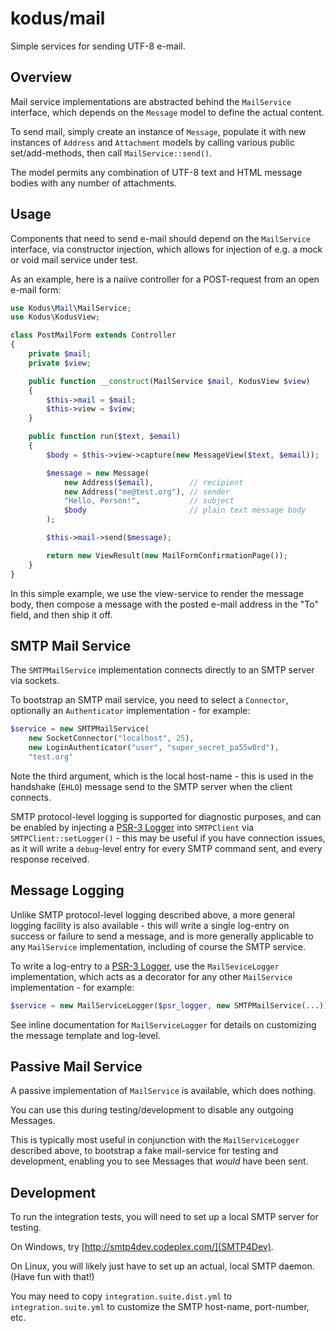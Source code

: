 kodus/mail
==========

Simple services for sending UTF-8 e-mail.


## Overview

Mail service implementations are abstracted behind the `MailService` interface, which depends
on the `Message` model to define the actual content.

To send mail, simply create an instance of `Message`, populate it with new instances of `Address`
and `Attachment` models by calling various public set/add-methods, then call `MailService::send()`.

The model permits any combination of UTF-8 text and HTML message bodies with any number of attachments.


## Usage

Components that need to send e-mail should depend on the `MailService` interface, via constructor
injection, which allows for injection of e.g. a mock or void mail service under test.

As an example, here is a naiive controller for a POST-request from an open e-mail form:

```php
use Kodus\Mail\MailService;
use Kodus\KodusView;

class PostMailForm extends Controller
{
    private $mail;
    private $view;

    public function __construct(MailService $mail, KodusView $view)
    {
        $this->mail = $mail;
        $this->view = $view;
    }

    public function run($text, $email)
    {
        $body = $this->view->capture(new MessageView($text, $email));

        $message = new Message(
            new Address($email),        // recipient
            new Address("me@test.org"), // sender
            "Hello, Person!",           // subject
            $body                       // plain text message body
        );

        $this->mail->send($message);

        return new ViewResult(new MailFormConfirmationPage());
    }
}
```

In this simple example, we use the view-service to render the message body, then compose a
message with the posted e-mail address in the "To" field, and then ship it off.


## SMTP Mail Service

The `SMTPMailService` implementation connects directly to an SMTP server via sockets.

To bootstrap an SMTP mail service, you need to select a `Connector`, optionally an `Authenticator`
implementation - for example:

```php
$service = new SMTPMailService(
    new SocketConnector("localhost", 25),
    new LoginAuthenticator("user", "super_secret_pa55w0rd"),
    "test.org"
```

Note the third argument, which is the local host-name - this is used in the handshake (`EHLO`) message
send to the SMTP server when the client connects.

SMTP protocol-level logging is supported for diagnostic purposes, and can be enabled by injecting
a [PSR-3 Logger](http://www.php-fig.org/psr/psr-3/) into `SMTPClient` via `SMTPClient::setLogger()` -
this may be useful if you have connection issues, as it will write a `debug`-level entry for every
SMTP command sent, and every response received.


## Message Logging

Unlike SMTP protocol-level logging described above, a more general logging facility is also available -
this will write a single log-entry on success or failure to send a message, and is more generally
applicable to any `MailService` implementation, including of course the SMTP service.

To write a log-entry to a [PSR-3 Logger](http://www.php-fig.org/psr/psr-3/), use the `MailSeviceLogger`
implementation, which acts as a decorator for any other `MailService` implementation - for example:

```php
$service = new MailServiceLogger($psr_logger, new SMTPMailService(...));
```

See inline documentation for `MailServiceLogger` for details on customizing the message template and log-level.


## Passive Mail Service

A passive implementation of `MailService` is available, which does nothing.

You can use this during testing/development to disable any outgoing Messages.

This is typically most useful in conjunction with the `MailServiceLogger` described above, to bootstrap
a fake mail-service for testing and development, enabling you to see Messages that *would* have been sent.


## Development

To run the integration tests, you will need to set up a local SMTP server for testing.

On Windows, try [http://smtp4dev.codeplex.com/](SMTP4Dev).

On Linux, you will likely just have to set up an actual, local SMTP daemon. (Have fun with that!)

You may need to copy `integration.suite.dist.yml` to `integration.suite.yml` to customize the
SMTP host-name, port-number, etc.
